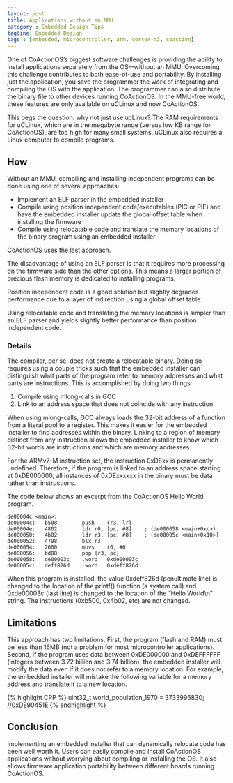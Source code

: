```yaml
---
layout: post
title: Applications without an MMU
category : Embedded Design Tips
tagline: Embedded Design
tags : [embedded, microcontroller, arm, cortex-m3, coaction]
---
```


One of CoActionOS’s biggest software challenges is providing the ability to install applications separately from the OS--without an MMU.  Overcoming this challenge contributes to both ease-of-use and portability.  By installing just the application, you save the programmer the work of integrating and compiling the OS with the application.  The programmer can also distribute the binary file to other devices running CoActionOS.  In the MMU-free world, these features are only available on uCLinux and now CoActionOS.

This begs the question:  why not just use ucLinux?  The RAM requirements for uCLinux, which are in the megabyte range (versus low KB range for CoActionOS), are too high for many small systems.  uCLinux also requires a Linux computer to compile programs.

## How

Without an MMU, compiling and installing independent programs can be done using one of several approaches:

* Implement an ELF parser in the embedded installer
* Compile using position independent code/executables (PIC or PIE) and have the embedded installer update the global offset table when installing the firmware
* Compile using relocatable code and translate the memory locations of the binary program using an embedded installer

CoActionOS uses the last approach.  

The disadvantage of using an ELF parser is that it requires more processing on the firmware side than the other options.  This means a larger portion of precious flash memory is dedicated to installing programs.  

Position independent code is a good solution but slightly degrades performance due to a layer of indirection using a global offset table.

Using relocatable code and translating the memory locations is simpler than an ELF parser and yields slightly better performance than position independent code.  

### Details

The compiler, per se, does not create a relocatable binary.  Doing so requires using a couple tricks such that the embedded installer can distinguish what parts of the program refer to memory addresses and what parts are instructions.  This is accomplished by doing two things:

1.  Compile using mlong-calls in GCC
2.  Link to an address space that does not coincide with any instruction

When using mlong-calls, GCC always loads the 32-bit address of a function from a literal pool to a register.  This makes it easier for the embedded installer to find addresses within the binary.  Linking to a region of memory distinct from any instruction allows the embedded installer to know which 32-bit words are instructions and which are memory addresses.

For the ARMv7-M instruction set, the instruction 0xDExx is permanently undefined.  Therefore, if the program is linked to an address space starting at 0xDE000000, all instances of 0xDExxxxxx in the binary must be data rather than instructions.

The code below shows an excerpt from the CoActionOS Hello World program.  

~~~~~
de00004c <main>:
de00004c:	b508      	push	{r3, lr}
de00004e:	4802      	ldr	r0, [pc, #8]	; (de000058 <main+0xc>)
de000050:	4b02      	ldr	r3, [pc, #8]	; (de00005c <main+0x10>)
de000052:	4798      	blx	r3
de000054:	2000      	movs	r0, #0
de000056:	bd08      	pop	{r3, pc}
de000058:	de00003c 	.word	0xde00003c
de00005c:	deff826d 	.word	0xdeff826d
~~~~~~

When this program is installed, the value 0xdeff826d (penultimate line) is changed to the location of the printf() function (a system call) and 0xde00003c (last line) is changed to the location of the “Hello World\n” string.  The instructions (0xb500, 0x4b02, etc) are not changed.

## Limitations

This approach has two limitations.  First, the program (flash and RAM) must be less than 16MB (not a problem for most microcontroller applications).  Second, if the program uses data between 0xDE000000 and 0xDEFFFFFF (integers between 3.72 billion and 3.74 billion), the embedded installer will modify the data even if it does not refer to a memory location.  For example, the embedded installer will mistake the following variable for a memory address and translate it to a new location.

{% highlight CPP %}
uint32_t world_population_1970 = 3733996830; //0xDE90451E
{% endhighlight %}

## Conclusion

Implementing an embedded installer that can dynamically relocate code has been well worth it.  Users can easily compile and install CoActionOS applications without worrying about compiling or installing the OS.  It also allows firmware application portability between different
boards running CoActionOS.




